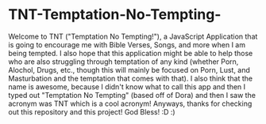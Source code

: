 # TNT-Temptation-No-Tempting-
Welcome to TNT ("Temptation No Tempting!"), a JavaScript Application that is going to encourage me with Bible Verses, Songs, and more when I am being tempted. I also hope that this application might be able to help those who are also struggling through temptation of any kind (whether Porn, Alochol, Drugs, etc., though this will mainly be focused on Porn, Lust, and Masturbation and the temptation that comes with that). I also think that the name is awesome, because I didn't know what to call this app and then I typed out "Temptation No Tempting" (based off of Dora) and then I saw the acronym was TNT which is a cool acronym! Anyways, thanks for checking out this repository and this project! God Bless! :D :)
